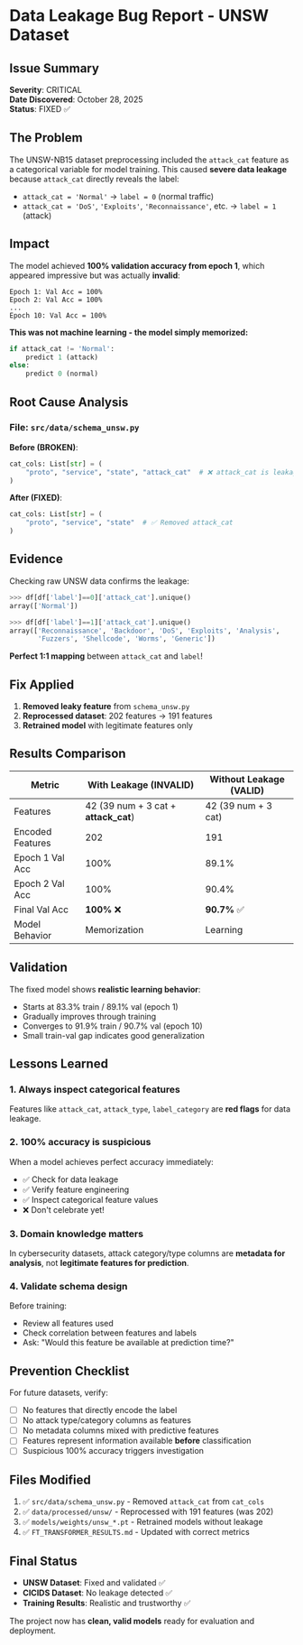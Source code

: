 # Data Leakage Bug Report - UNSW Dataset

## Issue Summary

**Severity**: CRITICAL  
**Date Discovered**: October 28, 2025  
**Status**: FIXED ✅

## The Problem

The UNSW-NB15 dataset preprocessing included the `attack_cat` feature as a categorical variable for model training. This caused **severe data leakage** because `attack_cat` directly reveals the label:

- `attack_cat = 'Normal'` → `label = 0` (normal traffic)
- `attack_cat = 'DoS'`, `'Exploits'`, `'Reconnaissance'`, etc. → `label = 1` (attack)

## Impact

The model achieved **100% validation accuracy from epoch 1**, which appeared impressive but was actually **invalid**:

```
Epoch 1: Val Acc = 100%
Epoch 2: Val Acc = 100%
...
Epoch 10: Val Acc = 100%
```

**This was not machine learning - the model simply memorized:**
```python
if attack_cat != 'Normal':
    predict 1 (attack)
else:
    predict 0 (normal)
```

## Root Cause Analysis

### File: `src/data/schema_unsw.py`

**Before (BROKEN)**:
```python
cat_cols: List[str] = (
    "proto", "service", "state", "attack_cat"  # ❌ attack_cat is leakage!
)
```

**After (FIXED)**:
```python
cat_cols: List[str] = (
    "proto", "service", "state"  # ✅ Removed attack_cat
)
```

## Evidence

Checking raw UNSW data confirms the leakage:

```python
>>> df[df['label']==0]['attack_cat'].unique()
array(['Normal'])

>>> df[df['label']==1]['attack_cat'].unique()
array(['Reconnaissance', 'Backdoor', 'DoS', 'Exploits', 'Analysis', 
       'Fuzzers', 'Shellcode', 'Worms', 'Generic'])
```

**Perfect 1:1 mapping** between `attack_cat` and `label`!

## Fix Applied

1. **Removed leaky feature** from `schema_unsw.py`
2. **Reprocessed dataset**: 202 features → 191 features
3. **Retrained model** with legitimate features only

## Results Comparison

| Metric | With Leakage (INVALID) | Without Leakage (VALID) |
|--------|------------------------|-------------------------|
| Features | 42 (39 num + 3 cat + **attack_cat**) | 42 (39 num + 3 cat) |
| Encoded Features | 202 | 191 |
| Epoch 1 Val Acc | 100% | 89.1% |
| Epoch 2 Val Acc | 100% | 90.4% |
| Final Val Acc | **100%** ❌ | **90.7%** ✅ |
| Model Behavior | Memorization | Learning |

## Validation

The fixed model shows **realistic learning behavior**:
- Starts at 83.3% train / 89.1% val (epoch 1)
- Gradually improves through training
- Converges to 91.9% train / 90.7% val (epoch 10)
- Small train-val gap indicates good generalization

## Lessons Learned

### 1. Always inspect categorical features
Features like `attack_cat`, `attack_type`, `label_category` are **red flags** for data leakage.

### 2. 100% accuracy is suspicious
When a model achieves perfect accuracy immediately:
- ✅ Check for data leakage
- ✅ Verify feature engineering
- ✅ Inspect categorical feature values
- ❌ Don't celebrate yet!

### 3. Domain knowledge matters
In cybersecurity datasets, attack category/type columns are **metadata for analysis**, not **legitimate features for prediction**.

### 4. Validate schema design
Before training:
- Review all features used
- Check correlation between features and labels
- Ask: "Would this feature be available at prediction time?"

## Prevention Checklist

For future datasets, verify:

- [ ] No features that directly encode the label
- [ ] No attack type/category columns as features
- [ ] No metadata columns mixed with predictive features
- [ ] Features represent information available **before** classification
- [ ] Suspicious 100% accuracy triggers investigation

## Files Modified

1. ✅ `src/data/schema_unsw.py` - Removed `attack_cat` from `cat_cols`
2. ✅ `data/processed/unsw/` - Reprocessed with 191 features (was 202)
3. ✅ `models/weights/unsw_*.pt` - Retrained models without leakage
4. ✅ `FT_TRANSFORMER_RESULTS.md` - Updated with correct metrics

## Final Status

- **UNSW Dataset**: Fixed and validated ✅
- **CICIDS Dataset**: No leakage detected ✅
- **Training Results**: Realistic and trustworthy ✅

The project now has **clean, valid models** ready for evaluation and deployment.
